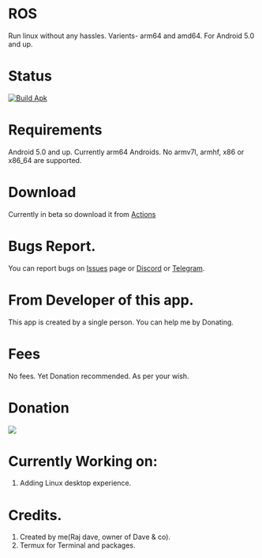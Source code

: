 # ROS
Run linux without any hassles. Varients- arm64 and amd64. For Android 5.0 and up.

# Status
[![Build Apk](https://github.com/Rajdave-dev/ROS/actions/workflows/android.yml/badge.svg?branch=master)](https://github.com/Rajdave-dev/ROS/actions/workflows/android.yml)

# Requirements
Android 5.0 and up.
Currently arm64 Androids.
No armv7l, armhf, x86 or x86_64 are supported.

# Download
Currently in beta so download it from [Actions](https://github.com/Rajdave-dev/ROS/actions)

# Bugs Report.
You can report bugs on [Issues](https://github.com/Rajdave-dev/ROS/issues) page or [Discord](https://discord.gg/HyCxF3tjZY) or [Telegram](https://t.me/rosbydave).

# From Developer of this app.
This app is created by a single person.
You can help me by Donating. 

# Fees
No fees. Yet Donation recommended. As per your wish. 

# Donation
[![](https://www.paypalobjects.com/en_US/i/btn/btn_donateCC_LG.gif)](https://paypal.me/extremegamerzyt?country.x=IN&locale.x=en_GB)

# Currently Working on:
1. Adding Linux desktop experience.


# Credits.
1. Created by me(Raj dave, owner of Dave & co).
2. Termux for Terminal and packages.

